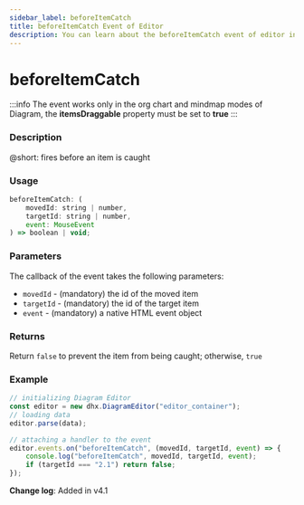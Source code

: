 ```yaml
---
sidebar_label: beforeItemCatch
title: beforeItemCatch Event of Editor
description: You can learn about the beforeItemCatch event of editor in the documentation of the DHTMLX JavaScript Diagram library. Browse developer guides and API reference, try out code examples and live demos, and download a free 30-day evaluation version of DHTMLX Diagram.
---
```


# beforeItemCatch

:::info
The event works only in the org chart and mindmap modes of Diagram, the **itemsDraggable** property must be set to **true**
:::

### Description

@short: fires before an item is caught

### Usage

~~~js
beforeItemCatch: (
    movedId: string | number, 
    targetId: string | number, 
    event: MouseEvent
) => boolean | void;
~~~

### Parameters

The callback of the event takes the following parameters:

- `movedId` - (mandatory) the id of the moved item
- `targetId` - (mandatory) the id of the target item
- `event` - (mandatory) a native HTML event object

### Returns

Return `false` to prevent the item from being caught; otherwise, `true`

### Example

~~~js {7-10}
// initializing Diagram Editor
const editor = new dhx.DiagramEditor("editor_container");
// loading data
editor.parse(data);

// attaching a handler to the event
editor.events.on("beforeItemCatch", (movedId, targetId, event) => {
    console.log("beforeItemCatch", movedId, targetId, event);
    if (targetId === "2.1") return false;
});
~~~

**Change log**: Added in v4.1
